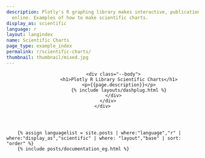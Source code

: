 ```yaml
---
description: Plotly's R graphing library makes interactive, publication-quality graphs
  online. Examples of how to make scientific charts.
display_as: scientific
language: r
layout: langindex
name: Scientific Charts
page_type: example_index
permalink: r/scientific-charts/
thumbnail: thumbnail/mixed.jpg
---
```


<header class="--welcome">
	<div class="--welcome-body">
		<!--div.--wrap-inner-->
		<div class="--title">

			<div class="--body">
				<h1>Plotly R Library Scientific Charts</h1>
				<p>{{page.description}}</p>
				{% include layouts/dashplug.html %}
			</div>
		</div>
	</div>
</header>

		{% assign languagelist = site.posts | where:"language","r" | where:"display_as","scientific" | where: "layout","base" | sort: "order" %}
        {% include posts/documentation_eg.html %}
